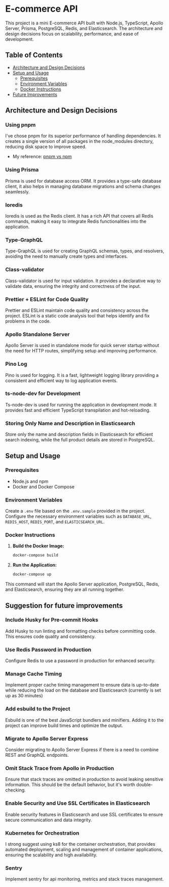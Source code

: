 # E-commerce API

This project is a mini E-commerce API built with Node.js, TypeScript, Apollo Server, Prisma, PostgreSQL, Redis, and Elasticsearch. The architecture and design decisions focus on scalability, performance, and ease of development.

## Table of Contents

- [Architecture and Design Decisions](#architecture-and-design-decisions)
- [Setup and Usage](#setup-and-usage)
  - [Prerequisites](#prerequisites)
  - [Environment Variables](#environment-variables)
  - [Docker Instructions](#docker-instructions)
- [Future Improvements](#future-improvements)

## Architecture and Design Decisions

### Using pnpm

I've chose pnpm for its superior performance of handling dependencies. It creates a single version of all packages in the node_modules directory, reducing disk space to improve speed.

- My reference: [pnpm vs npm](https://pnpm.io/pnpm-vs-npm)

### Using Prisma

Prisma is used for database access ORM. It provides a type-safe database client, it also helps in managing database migrations and schema changes seamlessly.

### Ioredis

Ioredis is used as the Redis client. It has a rich API that covers all Redis commands, making it easy to integrate Redis functionalities into the application.

### Type-GraphQL

Type-GraphQL is used for creating GraphQL schemas, types, and resolvers, avoiding the need to manually create types and interfaces.

### Class-validator

Class-validator is used for input validation. It provides a declarative way to validate data, ensuring the integrity and correctness of the input.

### Prettier + ESLint for Code Quality

Prettier and ESLint maintain code quality and consistency across the project. ESLint is a static code analysis tool that helps identify and fix problems in the code.

### Apollo Standalone Server

Apollo Server is used in standalone mode for quick server startup without the need for HTTP routes, simplifying setup and improving performance.

### Pino Log

Pino is used for logging. It is a fast, lightweight logging library providing a consistent and efficient way to log application events.

### ts-node-dev for Development

Ts-node-dev is used for running the application in development mode. It provides fast and efficient TypeScript transpilation and hot-reloading.

### Storing Only Name and Description in Elasticsearch

Store only the name and description fields in Elasticsearch for efficient search indexing, while the full product details are stored in PostgreSQL.

## Setup and Usage

### Prerequisites

- Node.js and npm
- Docker and Docker Compose

### Environment Variables

Create a `.env` file based on the `.env.sample` provided in the project. Configure the necessary environment variables such as `DATABASE_URL`, `REDIS_HOST`, `REDIS_PORT`, and `ELASTICSEARCH_URL`.

### Docker Instructions

1. **Build the Docker Image:**

   ```bash
   docker-compose build
   ```

2. **Run the Application:**
   ```bash
   docker-compose up
   ```

This command will start the Apollo Server application, PostgreSQL, Redis, and Elasticsearch, ensuring they are all running together.

## Suggestion for future improvements

### Include Husky for Pre-commit Hooks

Add Husky to run linting and formatting checks before committing code. This ensures code quality and consistency.

### Use Redis Password in Production

Configure Redis to use a password in production for enhanced security.

### Manage Cache Timing

Implement proper cache timing management to ensure data is up-to-date while reducing the load on the database and Elasticsearch (currently is set up as 30 minutes)

### Add esbuild to the Project

Esbuild is one of the best JavaScript bundlers and minifiers. Adding it to the project can improve build times and optimize the output.

### Migrate to Apollo Server Express

Consider migrating to Apollo Server Express if there is a need to combine REST and GraphQL endpoints.

### Omit Stack Trace from Apollo in Production

Ensure that stack traces are omitted in production to avoid leaking sensitive information. This should be the default behavior, but it's worth double-checking.

### Enable Security and Use SSL Certificates in Elasticsearch

Enable security features in Elasticsearch and use SSL certificates to ensure secure communication and data integrity.

### Kubernetes for Orchestration

I strong suggest using ks8 for the container orchestration, that provides automated deployment, scaling and management of container applications, ensuring the scalability and high availability.

### Sentry

Implement sentry for api monitoring, metrics and stack traces management.
